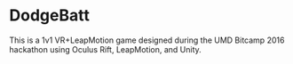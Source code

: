 # DodgeBatt
This is a 1v1 VR+LeapMotion game designed during the UMD Bitcamp 2016 hackathon using Oculus Rift, LeapMotion, and Unity.
